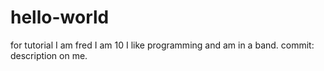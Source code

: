 # hello-world
for tutorial
I am fred I am 10 I like programming and am in a band.
commit: description on me.
